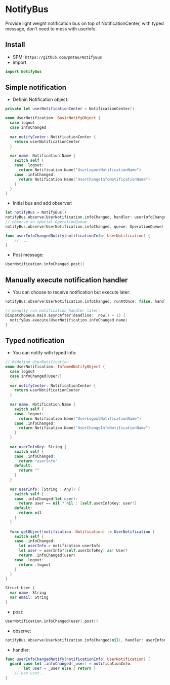 # NotifyBus

Provide light weight notification bus on top of NotificationCenter, with typed message, don't need to mess with userInfo.

## Install

- SPM: `https://github.com/pmtao/NotifyBus`
- import

```swift
import NotifyBus
```

## Simple notification

- Definin Notification object:

```swift
private let userNotificationCenter = NotificationCenter()

enum UserNotification: BasicNotifyObject {
  case logout
  case infoChanged
  
  var notifyCenter: NotificationCenter {
    return userNotificationCenter
  }
  
  var name: Notification.Name {
    switch self {
    case .logout:
      return Notification.Name("UserLogoutNotificationName")
    case .infoChanged:
      return Notification.Name("UserChangeInfoNotificationName")
    }
  } 
}
```

- Initial bus and add observer:

```swift
let notifyBus = NotifyBus()
notifyBus.observe(UserNotification.infoChanged, handler: userInfoChangedNotify)
// observe on special OperationQueue
notifyBus.observe(UserNotification.infoChanged, queue: OperationQueue(), runAtOnce: false, handler: userInfoChangedNotify)

func userInfoChangedNotify(notificationInfo: UserNotification) {
	// ...
}
```

- Post message:

```swift
UserNotification.infoChanged.post()
```

## Manually execute notification handler

- You can choose to receive notification but execute later:

```swift
notifyBus.observe(UserNotification.infoChanged, runAtOnce: false, handler: userInfoChangedNotify)

// manully run notification handler later:
DispatchQueue.main.asyncAfter(deadline: .now() + 1) {
  notifyBus.execute(UserNotification.infoChanged.name)
}
```

## Typed notification

- You can notify with typed info:

```swift
// Redefine UserNotification
enum UserNotification: InfomedNotifyObject {
  case logout
  case infoChanged(User?)
  
  var notifyCenter: NotificationCenter {
    return userNotificationCenter
  }
  
  var name: Notification.Name {
    switch self {
    case .logout:
      return Notification.Name("UserLogoutNotificationName")
    case .infoChanged:
      return Notification.Name("UserChangeInfoNotificationName")
    }
  }
  
  var userInfoKey: String {
    switch self {
    case .infoChanged:
      return "userInfo"
    default:
      return ""
    }
  }
  
  var userInfo: [String : Any]? {
    switch self {
    case .infoChanged(let user):
      return user == nil ? nil : [self.userInfoKey: user!]
    default:
      return nil
    }
  }
  
  func getObject(notification: Notification) -> UserNotification {
    switch self {
    case .infoChanged:
      let userInfo = notification.userInfo
      let user = userInfo?[self.userInfoKey] as! User?
      return .infoChanged(user)
    case .logout:
      return .logout
    }
  } 
}

Struct User {
  var name: String
  var email: String
}
```

- post:

```swift
UserNotification.infoChanged(user).post()
```

- observe:

```swift
notifyBus.observe(UserNotification.infoChanged(nil), handler: userInfoChangedNotify)
```

- handler:

```swift
func userInfoChangedNotify(notificationInfo: UserNotification) {
  guard case let .infoChanged(_user) = notificationInfo,
        let user = _user else { return }
	// use user...
}
```